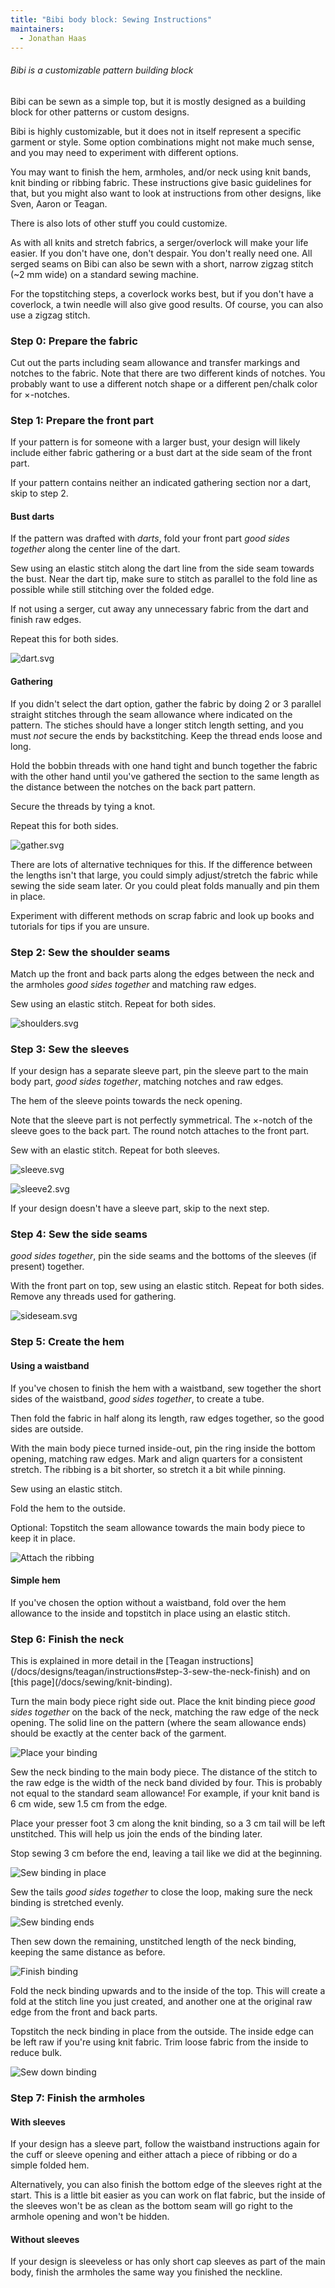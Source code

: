 ```yaml
---
title: "Bibi body block: Sewing Instructions"
maintainers:
  - Jonathan Haas
---
```


<Note>

###### Bibi is a customizable pattern building block

Bibi can be sewn as a simple top, but it is mostly designed as a building block for other patterns or custom designs.

Bibi is highly customizable, but it does not in itself represent a specific garment or style.
Some option combinations might not make much sense, and you may need to experiment with different options. 

You may want to finish the hem, armholes, and/or neck using knit bands, knit binding or ribbing fabric.
These instructions give basic guidelines for that, 
but you might also want to look at instructions from other designs, like Sven, Aaron or Teagan.

There is also lots of other stuff you could customize.

</Note>

<Note>

As with all knits and stretch fabrics, a serger/overlock will make your life easier.
If you don't have one, don't despair. You don't really need one.
All serged seams on Bibi can also be sewn with a short, narrow zigzag stitch (~2 mm wide) on a standard sewing machine.

For the topstitching steps, a coverlock works best, but if you don't have a coverlock, a twin needle will also give good results.
Of course, you can also use a zigzag stitch.

</Note>

### Step 0: Prepare the fabric

Cut out the parts including seam allowance and transfer markings and notches to the fabric.
Note that there are two different kinds of notches. You probably want to use a different notch shape or a different pen/chalk color for ×-notches.

### Step 1: Prepare the front part

If your pattern is for someone with a larger bust, your design will likely include
either fabric gathering or a bust dart at the side seam of the front part.

If your pattern contains neither an indicated gathering section nor a dart, skip to step 2.

#### Bust darts

If the pattern was drafted with _darts_, fold your front part _good sides together_ along the center line of the dart.

Sew using an elastic stitch along the dart line from the side seam towards the bust. 
Near the dart tip, make sure to stitch as parallel to the fold line as possible while still stitching over the folded edge.

If not using a serger, cut away any unnecessary fabric from the dart and finish raw edges. 

Repeat this for both sides.

![dart.svg](dart.svg)

#### Gathering

If you didn't select the dart option, gather the fabric by doing 2 or 3 parallel straight stitches through the seam allowance where indicated on the pattern.
The stiches should have a longer stitch length setting, and you must *not* secure the ends by backstitching.
Keep the thread ends loose and long.

Hold the bobbin threads with one hand tight and bunch together the fabric with the other hand until
you've gathered the section to the same length as the distance between the notches on the back part pattern.

Secure the threads by tying a knot.

Repeat this for both sides.

![gather.svg](gather.svg)

<Note>

There are lots of alternative techniques for this. If the difference between the lengths isn't that large,
you could simply adjust/stretch the fabric while sewing the side seam later. Or you could pleat folds manually and pin them in place.

Experiment with different methods on scrap fabric and look up books and tutorials for tips if you are unsure.

</Note>

### Step 2: Sew the shoulder seams

Match up the front and back parts along the edges between the neck and the armholes _good sides together_ and matching raw edges.

Sew using an elastic stitch. Repeat for both sides.

![shoulders.svg](shoulders.svg)

### Step 3: Sew the sleeves

If your design has a separate sleeve part, pin the sleeve part to the main body part, _good sides together_, matching notches and raw edges. 

The hem of the sleeve points towards the neck opening.

Note that the sleeve part is not perfectly symmetrical. The ×-notch of the sleeve goes to the back part.
The round notch attaches to the front part.

Sew with an elastic stitch. Repeat for both sleeves.

![sleeve.svg](sleeve.svg)

![sleeve2.svg](sleeve2.svg)

If your design doesn't have a sleeve part, skip to the next step.

### Step 4: Sew the side seams

_good sides together_, pin the side seams and the bottoms of the sleeves (if present) together.

With the front part on top, sew using an elastic stitch. Repeat for both sides. Remove any threads used for gathering.

![sideseam.svg](sideseam.svg)

### Step 5: Create the hem

#### Using a waistband

If you've chosen to finish the hem with a waistband, 
sew together the short sides of the waistband, _good sides together_,
to create a tube.

Then fold the fabric in half along its length, raw edges together, so the good sides are outside.

With the main body piece turned inside-out, pin the ring inside the bottom opening, matching raw edges. 
Mark and align quarters for a consistent stretch.
The ribbing is a bit shorter, so stretch it a bit while pinning.

Sew using an elastic stitch.

Fold the hem to the outside.

Optional: Topstitch the seam allowance towards the main body piece to keep it in place.

![Attach the ribbing](ribbing.svg)

#### Simple hem

If you've chosen the option without a waistband, 
fold over the hem allowance to the inside and topstitch in place using an elastic stitch.

### Step 6: Finish the neck

<Note>
This is explained in more detail in the [Teagan instructions](/docs/designs/teagan/instructions#step-3-sew-the-neck-finish) and on [this page](/docs/sewing/knit-binding).
</Note>

Turn the main body piece right side out.
Place the knit binding piece _good sides together_ on the back of the neck,
matching the raw edge of the neck opening.
The solid line on the pattern (where the seam allowance ends) should be exactly at the center back of the garment.

![Place your binding](knitbinding_a.svg)

Sew the neck binding to the main body piece. 
The distance of the stitch to the raw edge is the width of the neck band
divided by four.
This is probably not equal to the standard seam allowance!
For example, if your knit band is 6 cm wide, sew 1.5 cm from the edge.

Place your presser foot 3 cm along the knit binding, so a 3 cm tail will be left unstitched. 
This will help us join the ends of the binding later.

Stop sewing 3 cm before the end, leaving a tail like we did at the beginning.

![Sew binding in place](knitbinding_b.svg)

Sew the tails _good sides together_ to close the loop, making sure the neck binding is stretched evenly.

![Sew binding ends](knitbinding_c.svg)

Then sew down the remaining, unstitched length of the neck binding, keeping the same distance as before.

![Finish binding](knitbinding_d.svg)

Fold the neck binding upwards and to the inside of the top. 
This will create a fold at the stitch line you just created,
and another one at the original raw edge from the front and back parts.

Topstitch the neck binding in place from the outside. 
The inside edge can be left raw if you're using knit fabric. 
Trim loose fabric from the inside to reduce bulk.

![Sew down binding](knitbinding_e.svg)

### Step 7: Finish the armholes
                 
#### With sleeves

If your design has a sleeve part, 
follow the waistband instructions again for the cuff or sleeve opening 
and either attach a piece of ribbing or do a simple folded hem.

<Note>

Alternatively, you can also finish the bottom edge of the sleeves right at the start.
This is a little bit easier as you can work on flat fabric, but the inside of the sleeves won't be as clean
as the bottom seam will go right to the armhole opening and won't be hidden.

</Note>

#### Without sleeves

If your design is sleeveless or has only short cap sleeves as part of the main body, 
finish the armholes the same way you finished the neckline.
